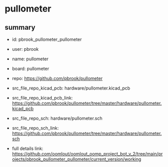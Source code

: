 # pullometer
 
## summary 
* id: pbrook_pullometer_pullometer
* user: pbrook
* name: pullometer
* board: pullometer
* repo: https://github.com/pbrook/pullometer
* src_file_repo_kicad_pcb: hardware/pullometer.kicad_pcb
* src_file_repo_kicad_pcb_link: https://github.com/pbrook/pullometer/tree/master/hardware/pullometer.kicad_pcb


* src_file_repo_sch: hardware/pullometer.sch
* src_file_repo_sch_link: https://github.com/pbrook/pullometer/tree/master/hardware/pullometer.sch
* full details link: https://github.com/oomlout/oomlout_oomp_project_bot_v_2/tree/main/projects/pbrook_pullometer_pullometer/current_version/working  








